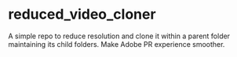 # reduced_video_cloner
A simple repo to reduce resolution and clone it within a parent folder maintaining its child folders. Make Adobe PR experience smoother. 
